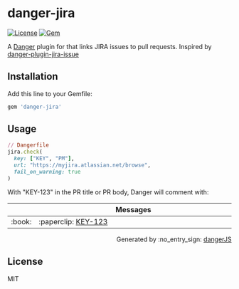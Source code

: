 # danger-jira

[![License](http://img.shields.io/badge/license-MIT-green.svg?style=flat)](LICENSE.txt)
[![Gem](https://img.shields.io/gem/v/danger-jira.svg?style=flat)](https://rubygems.org/gems/danger-jira)

A [Danger](https://github.com/danger/danger) plugin for that links JIRA issues to pull requests. Inspired by [danger-plugin-jira-issue](https://github.com/macklinu/danger-plugin-jira-issue)

## Installation

Add this line to your Gemfile:

```rb
gem 'danger-jira'
```

## Usage

```ruby
// Dangerfile
jira.check(
  key: ["KEY", "PM"],
  url: "https://myjira.atlassian.net/browse",
  fail_on_warning: true
)
```

With "KEY-123" in the PR title or PR body, Danger will comment with:

<table>
  <thead>
    <tr>
      <th width="50"></th>
      <th width="100%" data-danger-table="true">Messages</th>
    </tr>
  </thead>
  <tbody><tr>
      <td>:book:</td>
      <td>:paperclip: <a href="https://myjira.atlassian.net/browse/KEY-123">KEY-123</a></td>
    </tr>
  </tbody>
</table>


<p align="right">
  Generated by :no_entry_sign: <a href="http://github.com/danger/danger-js/">dangerJS</a>
</p>

## License

MIT
